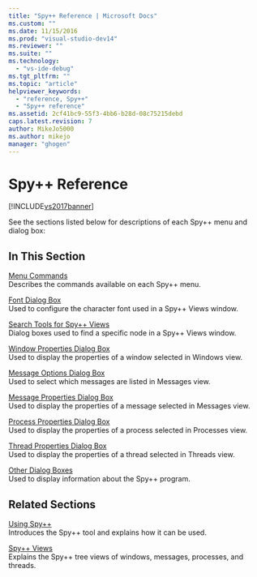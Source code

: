 ```yaml
---
title: "Spy++ Reference | Microsoft Docs"
ms.custom: ""
ms.date: 11/15/2016
ms.prod: "visual-studio-dev14"
ms.reviewer: ""
ms.suite: ""
ms.technology: 
  - "vs-ide-debug"
ms.tgt_pltfrm: ""
ms.topic: "article"
helpviewer_keywords: 
  - "reference, Spy++"
  - "Spy++ reference"
ms.assetid: 2cf41bc9-55f3-4bb6-b28d-08c75215debd
caps.latest.revision: 7
author: MikeJo5000
ms.author: mikejo
manager: "ghogen"
---
```

# Spy++ Reference
[!INCLUDE[vs2017banner](../includes/vs2017banner.md)]

See the sections listed below for descriptions of each Spy++ menu and dialog box:  
  
## In This Section  
 [Menu Commands](../debugger/menu-commands.md)  
 Describes the commands available on each Spy++ menu.  
  
 [Font Dialog Box](../debugger/font-dialog-box-microsoft-spy-increment-help.md)  
 Used to configure the character font used in a Spy++ Views window.  
  
 [Search Tools for Spy++ Views](../debugger/search-tools-for-spy-increment-views.md)  
 Dialog boxes used to find a specific node in a Spy++ Views window.  
  
 [Window Properties Dialog Box](../debugger/window-properties-dialog-box.md)  
 Used to display the properties of a window selected in Windows view.  
  
 [Message Options Dialog Box](../debugger/message-options-dialog-box.md)  
 Used to select which messages are listed in Messages view.  
  
 [Message Properties Dialog Box](../debugger/message-properties-dialog-box.md)  
 Used to display the properties of a message selected in Messages view.  
  
 [Process Properties Dialog Box](../debugger/process-properties-dialog-box.md)  
 Used to display the properties of a process selected in Processes view.  
  
 [Thread Properties Dialog Box](../debugger/thread-properties-dialog-box.md)  
 Used to display the properties of a thread selected in Threads view.  
  
 [Other Dialog Boxes](../debugger/other-dialog-boxes.md)  
 Used to display information about the Spy++ program.  
  
## Related Sections  
 [Using Spy++](../debugger/using-spy-increment.md)  
 Introduces the Spy++ tool and explains how it can be used.  
  
 [Spy++ Views](../debugger/spy-increment-views.md)  
 Explains the Spy++ tree views of windows, messages, processes, and threads.



